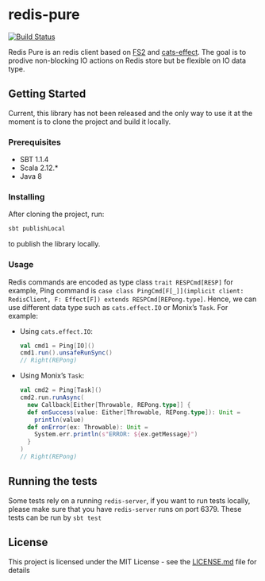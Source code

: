 # redis-pure

[![Build Status](https://travis-ci.org/d2a4u/redis-pure.svg?branch=master)](https://travis-ci.org/d2a4u/redis-pure)

Redis Pure is an redis client based on [FS2](https://github.com/functional-streams-for-scala/fs2)
and [cats-effect](https://github.com/typelevel/cats-effect).
The goal is to prodive non-blocking IO actions on Redis store but be flexible on
IO data type.

## Getting Started

Current, this library has not been released and the only way to use it at the
moment is to clone the project and build it locally.

### Prerequisites

- SBT 1.1.4
- Scala 2.12.*
- Java 8

### Installing

After cloning the project, run:

```scala
sbt publishLocal
```

to publish the library locally.

### Usage

Redis commands are encoded as type class `trait RESPCmd[RESP]` for example,
Ping command is `case class PingCmd[F[_]](implicit client: RedisClient, F: Effect[F]) extends RESPCmd[REPong.type]`.
Hence, we can use different data type such as `cats.effect.IO` or Monix’s `Task`.
For example:

- Using `cats.effect.IO`:
    ```scala
    val cmd1 = Ping[IO]()
    cmd1.run().unsafeRunSync()
    // Right(REPong)
    ```

- Using Monix’s `Task`:
    ```scala
    val cmd2 = Ping[Task]()
    cmd2.run.runAsync(
      new Callback[Either[Throwable, REPong.type]] {
      def onSuccess(value: Either[Throwable, REPong.type]): Unit =
        println(value)
      def onError(ex: Throwable): Unit =
        System.err.println(s"ERROR: ${ex.getMessage}")
      }
    )
    // Right(REPong)
    ```

## Running the tests

Some tests rely on a running `redis-server`, if you want to run tests locally,
please make sure that you have `redis-server` runs on port 6379. These tests can 
be run by `sbt test`

## License

This project is licensed under the MIT License - see the 
[LICENSE.md](LICENSE.md) file for details
